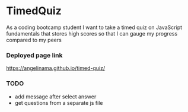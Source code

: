 # TimedQuiz
As a coding bootcamp student I want to take a timed quiz on JavaScript fundamentals that stores high scores so that I can gauge my progress compared to my peers

### Deployed page link
 https://angelinama.github.io/timed-quiz/

### TODO
- add message after select answer
- get questions from a separate js file